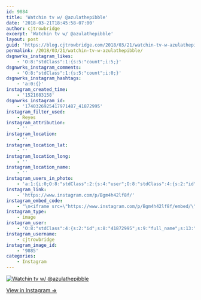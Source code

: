 ```yaml
---
id: 9884
title: 'Watchin tv w/ @azulathepibble'
date: '2018-03-21T18:45:58-07:00'
author: cjtrowbridge
excerpt: 'Watchin tv w/ @azulathepibble'
layout: post
guid: 'https://blog.cjtrowbridge.com/2018/03/21/watchin-tv-w-azulathepibble/'
permalink: /2018/03/21/watchin-tv-w-azulathepibble/
dsgnwrks_instagram_likes:
    - 'O:8:"stdClass":1:{s:5:"count";i:5;}'
dsgnwrks_instagram_comments:
    - 'O:8:"stdClass":1:{s:5:"count";i:0;}'
dsgnwrks_instagram_hashtags:
    - 'a:0:{}'
instagram_created_time:
    - '1521683158'
dsgnwrks_instagram_id:
    - '1740326925417971487_41872995'
instagram_filter_used:
    - Reyes
instagram_attribution:
    - ''
instagram_location:
    - ''
instagram_location_lat:
    - ''
instagram_location_long:
    - ''
instagram_location_name:
    - ''
instagram_users_in_photo:
    - 'a:1:{i:0;O:8:"stdClass":2:{s:4:"user";O:8:"stdClass":4:{s:2:"id";s:10:"6937965019";s:9:"full_name";s:25:"Azula the Pot Bellied Pit";s:15:"profile_picture";s:150:"https://scontent.cdninstagram.com/vp/da616a1197fb99e425d34ce2783f8383/5B2B965F/t51.2885-19/s150x150/26156327_161809137778366_4668631843048783872_n.jpg";s:8:"username";s:14:"azulathepibble";}s:8:"position";O:8:"stdClass":2:{s:1:"x";d:0.77763855;s:1:"y";d:0.61894435;}}}'
instagram_link:
    - 'https://www.instagram.com/p/Bgm4h42lf8f/'
instagram_embed_code:
    - "\n<iframe src=\"https://www.instagram.com/p/Bgm4h42lf8f/embed/\" width=\"612\" height=\"710\" frameborder=\"0\" scrolling=\"no\" allowtransparency=\"true\" class=\"insta-image-embed\"></iframe>\n"
instagram_type:
    - image
instagram_user:
    - 'O:8:"stdClass":4:{s:2:"id";s:8:"41872995";s:9:"full_name";s:13:"CJ Trowbridge";s:15:"profile_picture";s:141:"https://scontent.cdninstagram.com/vp/0bff7ef46024fadfe1c65f0c3a2372f7/5B42121C/t51.2885-19/s150x150/13724650_1188772791164794_142557231_a.jpg";s:8:"username";s:12:"cjtrowbridge";}'
instagram_username:
    - cjtrowbridge
instagram_image_id:
    - '9885'
categories:
    - Instagram
---
```


[![Watchin tv w/ @azulathepibble](https://blog.cjtrowbridge.com/wp-content/uploads/2018/03/1521683158-1-1.jpg)](https://www.instagram.com/p/Bgm4h42lf8f/)

[View in Instagram ⇒](https://www.instagram.com/p/Bgm4h42lf8f/)